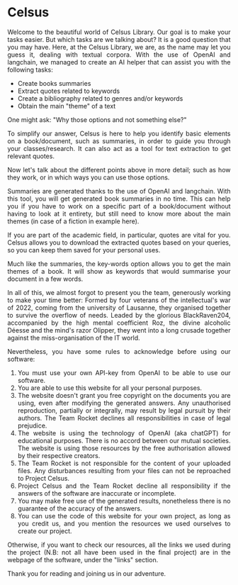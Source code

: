 # Celsus

<div style="text-align: justify">
Welcome to the beautiful world of Celsus Library. Our goal is to make your tasks easier.
But which tasks are we talking about? It is a good question that you may have.
Here, at the Celsus Library, we are, as the name may let you guess it, dealing with textual corpora.
With the use of OpenAI and langchain, we managed to create an AI helper that can assist you with the following tasks:
</div>

- Create books summaries
- Extract quotes related to keywords
- Create a bibliography related to genres and/or keywords
- Obtain the main "theme" of a text

<div style="text-align: justify">
One might ask: "Why those options and not something else?"

To simplify our answer, Celsus is here to help you identify basic elements on a book/document, such as summaries, in order to guide you through your classes/research. It can also act as a tool for text extraction to get relevant quotes.

Now let's talk about the different points above in more detail; such as how they work, or in which ways you can use those options.

Summaries are generated thanks to the use of OpenAI and langchain. With this tool, you will get generated book summaries in no time. This can help you if you have to work on a specific part of a book/document without having to look at it entirety, but still need to know more about the main themes (in case of a fiction in example here).

If you are part of the academic field, in particular, quotes are vital for you. Celsus allows you to download the extracted quotes based on your queries, so you can keep them saved for your personal uses.

Much like the summaries, the key-words option allows you to get the main themes of a book. It will show as keywords that would summarise your document in a few words.

In all of this, we almost forgot to present you the team, generously working to make your time better:
Formed by four veterans of the intellectual's war of 2022, coming from the university of Lausanne, they organised together to survive the overflow of needs. 
Leaded by the glorious BlackRaven204, accompanied by the high mental coefficient Roz, the divine alcoholic Déesse and the mind's razor Olipper, they went into a long crusade together against the miss-organisation of the IT world.

Nevertheless, you have some rules to acknowledge before using our software:
1. You must use your own API-key from OpenAI to be able to use our software.
2. You are able to use this website for all your personal purposes.
3. The website doesn't grant you free copyright on the documents you are using, even after modifying the generated answers. Any unauthorised reproduction, partially or integrally, may result by legal pursuit by their authors. The Team Rocket declines all responsibilities in case of legal prejudice.
4. The website is using the technology of OpenAI (aka chatGPT) for educational purposes. There is no accord between our mutual societies. The website is using those resources by the free authorisation allowed by their respective creators.
5. The Team Rocket is not responsible for the content of your uploaded files. Any disturbances resulting from your files can not be reproached to Project Celsus.
6. Project Celsus and the Team Rocket decline all responsibility if the answers of the software are inaccurate or incomplete.
7. You may make free use of the generated results, nonetheless there is no guarantee of the accuracy of the answers.
8. You can use the code of this website for your own project, as long as you credit us, and you mention the resources we used ourselves to create our project.

Otherwise, if you want to check our resources, all the links we used during the project (N.B: not all have been used in the final project) are in the webpage of the software, under the "links" section.

Thank you for reading and joining us in our adventure.
</div>
